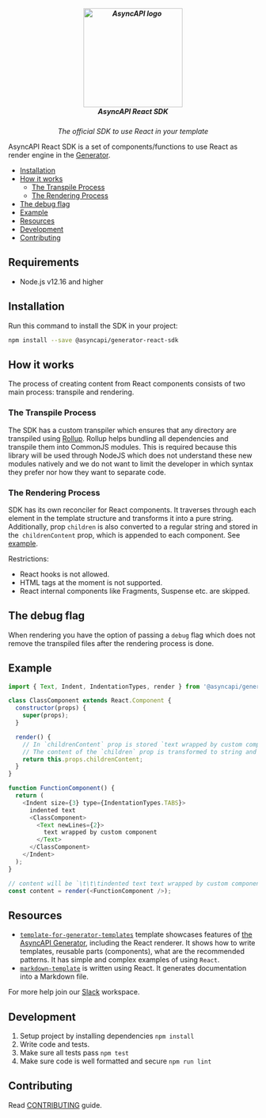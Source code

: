 <h5 align="center">
  <br>
  <a href="https://www.asyncapi.org"><img src="https://github.com/asyncapi/parser-nodejs/raw/master/assets/logo.png" alt="AsyncAPI logo" width="200"></a>
  <br>
  AsyncAPI React SDK
</h5>
<p align="center">
  <em>The official SDK to use React in your template</em>
</p>

AsyncAPI React SDK is a set of components/functions to use React as render engine in the [Generator](https://github.com/asyncapi/generator).

<!-- toc is generated with GitHub Actions do not remove toc markers -->

<!-- toc -->

- [Installation](#installation)
- [How it works](#how-it-works)
  * [The Transpile Process](#the-transpile-process)
  * [The Rendering Process](#the-rendering-process)
- [The debug flag](#the-debug-flag)
- [Example](#example)
- [Resources](#resources)
- [Development](#development)
- [Contributing](#contributing)

<!-- tocstop -->

## Requirements

* Node.js v12.16 and higher

## Installation

Run this command to install the SDK in your project:

```bash
npm install --save @asyncapi/generator-react-sdk
```

## How it works

The process of creating content from React components consists of two main process: transpile and rendering.

### The Transpile Process

The SDK has a custom transpiler which ensures that any directory are transpiled using [Rollup](https://www.npmjs.com/package/rollup). Rollup helps bundling all dependencies and transpile them into CommonJS modules. This is required because this library will be used through NodeJS which does not understand these new modules natively and we do not want to limit the developer in which syntax they prefer nor how they want to separate code.

### The Rendering Process

SDK has its own reconciler for React components. It traverses through each element in the template structure and transforms it into a pure string. Additionally, prop `children` is also converted to a regular string and stored in the` childrenContent` prop, which is appended to each component. See [example](#example).

Restrictions:

- React hooks is not allowed.
- HTML tags at the moment is not supported.
- React internal components like Fragments, Suspense etc. are skipped.

## The debug flag

When rendering you have the option of passing a `debug` flag which does not remove the transpiled files after the rendering process is done.

## Example

```js
import { Text, Indent, IndentationTypes, render } from '@asyncapi/generator-react-sdk';

class ClassComponent extends React.Component {
  constructor(props) { 
    super(props);
  }

  render() {
    // In `childrenContent` prop is stored `text wrapped by custom component\n\n`.
    // The content of the `children` prop is transformed to string and saved to the `childrenContent` prop.
    return this.props.childrenContent;
  }
}

function FunctionComponent() {
  return (
    <Indent size={3} type={IndentationTypes.TABS}>
      indented text
      <ClassComponent>
        <Text newLines={2}>
          text wrapped by custom component
        </Text>
      </ClassComponent>
    </Indent>
  );
}

// content will be `\t\t\tindented text text wrapped by custom component\n\n`
const content = render(<FunctionComponent />);
```

## Resources

- [`template-for-generator-templates`](https://github.com/asyncapi/template-for-generator-templates) template showcases features of [the AsyncAPI Generator](https://github.com/asyncapi/generator), including the React renderer. It shows how to write templates, reusable parts (components), what are the recommended patterns. It has simple and complex examples of using `React`.
- [`markdown-template`](https://github.com/asyncapi/markdown-template) is written using React. It generates documentation into a Markdown file.

For more help join our [Slack](https://www.asyncapi.com/slack-invite/) workspace.

## Development

1. Setup project by installing dependencies `npm install`
2. Write code and tests.
3. Make sure all tests pass `npm test`
4. Make sure code is well formatted and secure `npm run lint`

## Contributing

Read [CONTRIBUTING](https://github.com/asyncapi/.github/blob/master/CONTRIBUTING.md) guide.
